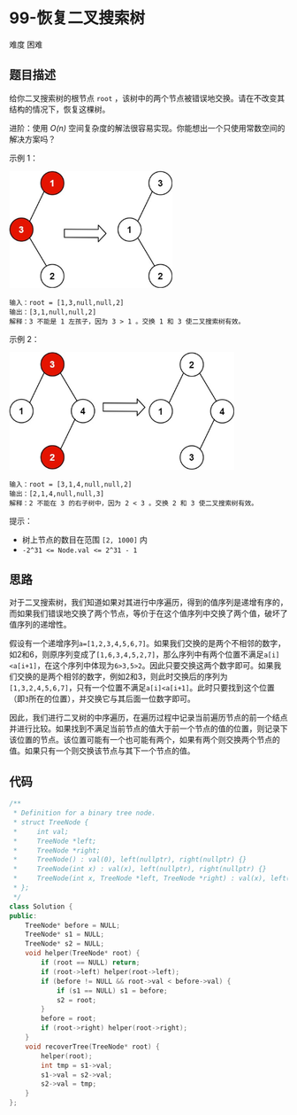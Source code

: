 # 99-恢复二叉搜索树

难度 困难



## 题目描述

给你二叉搜索树的根节点 `root` ，该树中的两个节点被错误地交换。请在不改变其结构的情况下，恢复这棵树。

进阶：使用 *O(n)* 空间复杂度的解法很容易实现。你能想出一个只使用常数空间的解决方案吗？

示例 1：

<img src="./images/recover1.jpg" style="zoom:70%;" />

```
输入：root = [1,3,null,null,2]
输出：[3,1,null,null,2]
解释：3 不能是 1 左孩子，因为 3 > 1 。交换 1 和 3 使二叉搜索树有效。
```

示例 2：

<img src="./images/recover2.jpg" style="zoom:70%;" />

```
输入：root = [3,1,4,null,null,2]
输出：[2,1,4,null,null,3]
解释：2 不能在 3 的右子树中，因为 2 < 3 。交换 2 和 3 使二叉搜索树有效。
```


提示：

- 树上节点的数目在范围 `[2, 1000]` 内
- `-2^31 <= Node.val <= 2^31 - 1`



## 思路

对于二叉搜索树，我们知道如果对其进行中序遍历，得到的值序列是递增有序的，而如果我们错误地交换了两个节点，等价于在这个值序列中交换了两个值，破坏了值序列的递增性。

假设有一个递增序列`a=[1,2,3,4,5,6,7]`。如果我们交换的是两个不相邻的数字，如2和6，则原序列变成了`[1,6,3,4,5,2,7]`，那么序列中有两个位置不满足`a[i]<a[i+1]`，在这个序列中体现为`6>3,5>2`。因此只要交换这两个数字即可。如果我们交换的是两个相邻的数字，例如2和3，则此时交换后的序列为`[1,3,2,4,5,6,7]`，只有一个位置不满足`a[i]<a[i+1]`。此时只要找到这个位置（即`3`所在的位置），并交换它与其后面一位数字即可。

因此，我们进行二叉树的中序遍历，在遍历过程中记录当前遍历节点的前一个结点并进行比较。如果找到不满足当前节点的值大于前一个节点的值的位置，则记录下该位置的节点。该位置可能有一个也可能有两个，如果有两个则交换两个节点的值。如果只有一个则交换该节点与其下一个节点的值。



## 代码

```c++
/**
 * Definition for a binary tree node.
 * struct TreeNode {
 *     int val;
 *     TreeNode *left;
 *     TreeNode *right;
 *     TreeNode() : val(0), left(nullptr), right(nullptr) {}
 *     TreeNode(int x) : val(x), left(nullptr), right(nullptr) {}
 *     TreeNode(int x, TreeNode *left, TreeNode *right) : val(x), left(left), right(right) {}
 * };
 */
class Solution {
public:
    TreeNode* before = NULL;
    TreeNode* s1 = NULL;
    TreeNode* s2 = NULL;
    void helper(TreeNode* root) {
        if (root == NULL) return;
        if (root->left) helper(root->left);
        if (before != NULL && root->val < before->val) {
            if (s1 == NULL) s1 = before;
            s2 = root;
        }
        before = root;
        if (root->right) helper(root->right);
    }
    void recoverTree(TreeNode* root) {
        helper(root);
        int tmp = s1->val;
        s1->val = s2->val;
        s2->val = tmp;
    }
};
```

